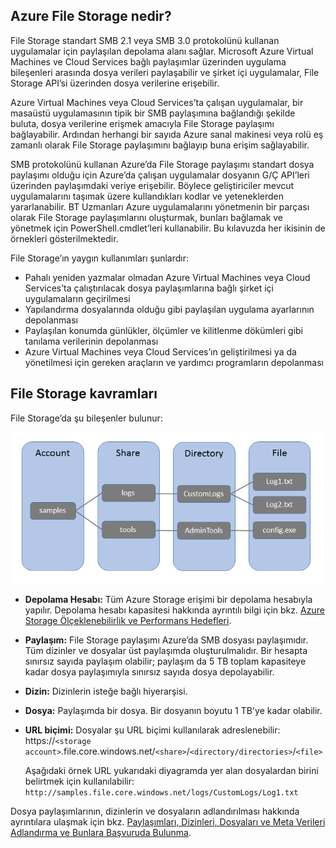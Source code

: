 ## <a name="what-is-azure-file-storage"></a>Azure File Storage nedir?
File Storage standart SMB 2.1 veya SMB 3.0 protokolünü kullanan uygulamalar için paylaşılan depolama alanı sağlar. Microsoft Azure Virtual Machines ve Cloud Services bağlı paylaşımlar üzerinden uygulama bileşenleri arasında dosya verileri paylaşabilir ve şirket içi uygulamalar, File Storage API’si üzerinden dosya verilerine erişebilir.

Azure Virtual Machines veya Cloud Services’ta çalışan uygulamalar, bir masaüstü uygulamasının tipik bir SMB paylaşımına bağlandığı şekilde buluta, dosya verilerine erişmek amacıyla File Storage paylaşımı bağlayabilir. Ardından herhangi bir sayıda Azure sanal makinesi veya rolü eş zamanlı olarak File Storage paylaşımını bağlayıp buna erişim sağlayabilir.

SMB protokolünü kullanan Azure’da File Storage paylaşımı standart dosya paylaşımı olduğu için Azure’da çalışan uygulamalar dosyanın G/Ç API’leri üzerinden paylaşımdaki veriye erişebilir. Böylece geliştiriciler mevcut uygulamalarını taşımak üzere kullandıkları kodlar ve yeteneklerden yararlanabilir. BT Uzmanları Azure uygulamalarını yönetmenin bir parçası olarak File Storage paylaşımlarını oluşturmak, bunları bağlamak ve yönetmek için PowerShell.cmdlet’leri kullanabilir. Bu kılavuzda her ikisinin de örnekleri gösterilmektedir.

File Storage’ın yaygın kullanımları şunlardır:

* Pahalı yeniden yazmalar olmadan Azure Virtual Machines veya Cloud Services’ta çalıştırılacak dosya paylaşımlarına bağlı şirket içi uygulamaların geçirilmesi
* Yapılandırma dosyalarında olduğu gibi paylaşılan uygulama ayarlarının depolanması
* Paylaşılan konumda günlükler, ölçümler ve kilitlenme dökümleri gibi tanılama verilerinin depolanması 
* Azure Virtual Machines veya Cloud Services’ın geliştirilmesi ya da yönetilmesi için gereken araçların ve yardımcı programların depolanması

## <a name="file-storage-concepts"></a>File Storage kavramları
File Storage’da şu bileşenler bulunur:

![files-concepts](./media/storage-file-concepts-include/files-concepts.png)

* **Depolama Hesabı:** Tüm Azure Storage erişimi bir depolama hesabıyla yapılır. Depolama hesabı kapasitesi hakkında ayrıntılı bilgi için bkz. [Azure Storage Ölçeklenebilirlik ve Performans Hedefleri](../articles/storage/storage-scalability-targets.md).
* **Paylaşım:** File Storage paylaşımı Azure’da SMB dosyası paylaşımıdır. 
  Tüm dizinler ve dosyalar üst paylaşımda oluşturulmalıdır. Bir hesapta sınırsız sayıda paylaşım olabilir; paylaşım da 5 TB toplam kapasiteye kadar dosya paylaşımıyla sınırsız sayıda dosya depolayabilir.
* **Dizin:** Dizinlerin isteğe bağlı hiyerarşisi. 
* **Dosya:** Paylaşımda bir dosya. Bir dosyanın boyutu 1 TB'ye kadar olabilir.
* **URL biçimi:** Dosyalar şu URL biçimi kullanılarak adreslenebilir:   
  https://`<storage
  account>`.file.core.windows.net/`<share>`/`<directory/directories>`/`<file>`  
  
  Aşağıdaki örnek URL yukarıdaki diyagramda yer alan dosyalardan birini belirtmek için kullanılabilir:  
  `http://samples.file.core.windows.net/logs/CustomLogs/Log1.txt`

Dosya paylaşımlarının, dizinlerin ve dosyaların adlandırılması hakkında ayrıntılara ulaşmak için bkz. [Paylaşımları, Dizinleri, Dosyaları ve Meta Verileri Adlandırma ve Bunlara Başvuruda Bulunma](http://msdn.microsoft.com/library/azure/dn167011.aspx).


<!--HONumber=Nov16_HO3-->


